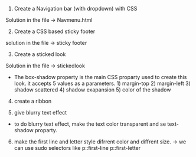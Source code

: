 1) Create a Navigation bar (with dropdown) with CSS

Solution in the file -> Navmenu.html

2) Create a CSS based sticky footer

solution in the file -> sticky footer

3) Create a sticked look

Solution in the file -> stickedlook

* The box-shadow property is the main CSS proparty used to create this look. it accepts 5 values as a parameters. 1) margin-top 2) margin-left 3) shadow scattered 4) shadow exapansion 5) color of the shadow
 
4) create a ribbon

5) give blurry text effect
 
* to do blurry text effect, make the text color transparent and se text-shadow proparty.

6) make the first line and letter style difrrent color and diffrent size.
-> we can use sudo selectors like p::first-line p::first-letter
 

